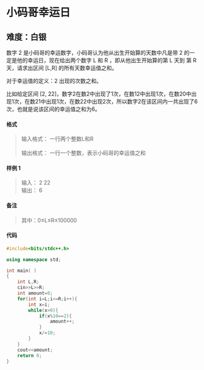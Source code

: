 # 小码哥幸运日
## 难度：白银
数字 2 是小码哥的幸运数字，小码哥认为他从出生开始算的天数中凡是带 2 的一定是他的幸运日，现在给出两个数字 L 和 R ，即从他出生开始算的第 L 天到 第 R 天，请求出区间 [L,R] 的所有天数幸运值之和。<br>

对于幸运值的定义：2 出现的次数之和。

比如给定区间 [2, 22]，数字2在数2中出现了1次，在数12中出现1次，在数20中出现1次，在数21中出现1次，在数22中出现2次，所以数字2在该区间内一共出现了6次，也就是说该区间的幸运值之和为6。
#### 格式
>输入格式：
一行两个整数L和R<br>
<br>输出格式：
一行一个整数，表示小码哥的幸运值之和

#### 样例 1
>输入：
2 22<br>
输出：
6

#### 备注
>其中：0≤L≤R≤100000

#### 代码
```C++
#include<bits/stdc++.h> 

using namespace std;

int main( )
{
    int L,R;
    cin>>L>>R;
    int amount=0;
    for(int i=L;i<=R;i++){
        int x=i;
        while(x>0){
            if(x%10==2){
                amount++;
            }
            x/=10;
        }
    }
    cout<<amount;
    return 0;
}
```